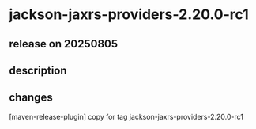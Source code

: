 # jackson-jaxrs-providers-2.20.0-rc1

## release on 20250805
## description
## changes
[maven-release-plugin] copy for tag jackson-jaxrs-providers-2.20.0-rc1

